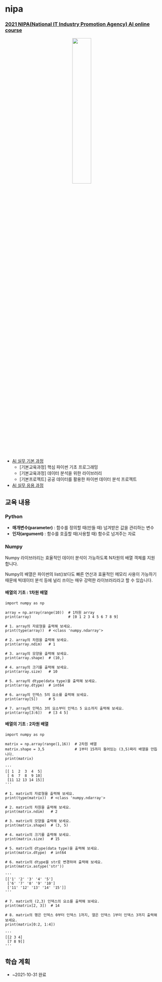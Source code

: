 # nipa

### [2021 NIPA(National IT Industry Promotion Agency) AI online course](https://2021nipa.elice.io/explore)

<p align="center">
  <img src="https://user-images.githubusercontent.com/61646760/135088173-e374261d-d1b7-40dc-a108-0e61d64df82f.png" width="35%" height="35%">
</p>

- [AI 실무 기본 과정](https://2021nipa.elice.io/tracks/1328/info)
  - [기본교육과정] 핵심 파이썬 기초 프로그래밍
  - [기본교육과정] 데이터 분석을 위한 라이브러리
  - [기본프로젝트] 공공 데이터를 활용한 파이썬 데이터 분석 프로젝트
- [AI 실무 응용 과정](https://2021nipa.elice.io/tracks/1329/info)

## 교육 내용

### Python

- **매개변수(parameter)** : 함수를 정의할 때(만들 때) 넘겨받은 값을 관리하는 변수
- **인자(argument)** : 함수를 호출할 때(사용할 때) 함수로 넘겨주는 자료

### Numpy
Numpy 라이브러리는 효율적인 데이터 분석이 가능하도록 N차원의 배열 객체를 지원합니다.

Numpy의 배열은 파이썬의 list()보다도 빠른 연산과 효율적인 메모리 사용이 가능하기 때문에 빅데이터 분석 등에 널리 쓰이는 매우 강력한 라이브러리라고 할 수 있습니다.

#### 배열의 기초 : 1차원 배열
```
import numpy as np

array = np.array(range(10))  # 1차원 array
print(array)                 # [0 1 2 3 4 5 6 7 8 9]

# 1. array의 자료형을 출력해 보세요.
print(type(array))  # <class 'numpy.ndarray'>

# 2. array의 차원을 출력해 보세요.
print(array.ndim)   # 1

# 3. array의 모양을 출력해 보세요.
print(array.shape)  # (10,)

# 4. array의 크기를 출력해 보세요.
print(array.size)   # 10

# 5. array의 dtype(data type)을 출력해 보세요.
print(array.dtype)  # int64

# 6. array의 인덱스 5의 요소를 출력해 보세요.
print(array[5])     # 5

# 7. array의 인덱스 3의 요소부터 인덱스 5 요소까지 출력해 보세요.
print(array[3:6])   # [3 4 5]
```

#### 배열의 기초 : 2차원 배열
```
import numpy as np

matrix = np.array(range(1,16))  # 2차원 배열
matrix.shape = 3,5              # 1부터 15까지 들어있는 (3,5)짜리 배열을 만듭니다.
print(matrix)

'''
[[ 1  2  3  4  5]
 [ 6  7  8  9 10]
 [11 12 13 14 15]]
'''

# 1. matrix의 자료형을 출력해 보세요.
print(type(matrix))  # <class 'numpy.ndarray'>

# 2. matrix의 차원을 출력해 보세요.
print(matrix.ndim)   # 2

# 3. matrix의 모양을 출력해 보세요.
print(matrix.shape)  # (3, 5)

# 4. matrix의 크기를 출력해 보세요.
print(matrix.size)   # 15

# 5. matrix의 dtype(data type)을 출력해 보세요.
print(matrix.dtype)  # int64

# 6. matrix의 dtype을 str로 변경하여 출력해 보세요.
print(matrix.astype('str'))

'''
[['1' '2' '3' '4' '5']
 ['6' '7' '8' '9' '10']
 ['11' '12' '13' '14' '15']]
'''

# 7. matrix의 (2,3) 인덱스의 요소를 출력해 보세요.
print(matrix[2, 3])  # 14

# 8. matrix의 행은 인덱스 0부터 인덱스 1까지, 열은 인덱스 1부터 인덱스 3까지 출력해 보세요.
print(matrix[0:2, 1:4])

'''
[[2 3 4]
 [7 8 9]]
'''
```

## 학습 계획
- ~2021-10-31 완료
